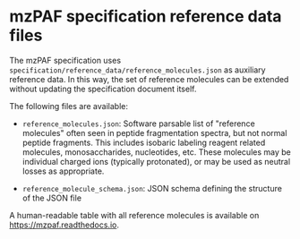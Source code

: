 # mzPAF specification reference data files

The mzPAF specification uses `specification/reference_data/reference_molecules.json` as auxiliary
reference data. In this way, the set of reference molecules can be extended without updating the
specification document itself.

The following files are available:

- `reference_molecules.json`: Software parsable list of "reference molecules" often seen in
  peptide fragmentation spectra, but not normal peptide fragments. This includes isobaric labeling
  reagent related molecules, monosaccharides, nucleotides, etc. These molecules may be individual
  charged ions (typically protonated), or may be used as neutral losses as appropriate.

- `reference_molecule_schema.json`: JSON schema defining the structure of the JSON file

A human-readable table with all reference molecules is available on https://mzpaf.readthedocs.io.

